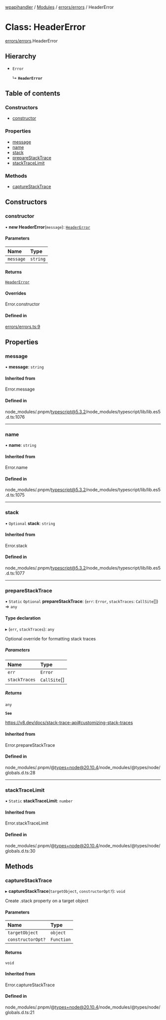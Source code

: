[wpapihandler](../README.md) / [Modules](../modules.md) / [errors/errors](../modules/errors_errors.md) / HeaderError

# Class: HeaderError

[errors/errors](../modules/errors_errors.md).HeaderError

## Hierarchy

- `Error`

  ↳ **`HeaderError`**

## Table of contents

### Constructors

- [constructor](errors_errors.HeaderError.md#constructor)

### Properties

- [message](errors_errors.HeaderError.md#message)
- [name](errors_errors.HeaderError.md#name)
- [stack](errors_errors.HeaderError.md#stack)
- [prepareStackTrace](errors_errors.HeaderError.md#preparestacktrace)
- [stackTraceLimit](errors_errors.HeaderError.md#stacktracelimit)

### Methods

- [captureStackTrace](errors_errors.HeaderError.md#capturestacktrace)

## Constructors

### constructor

• **new HeaderError**(`message`): [`HeaderError`](errors_errors.HeaderError.md)

#### Parameters

| Name | Type |
| :------ | :------ |
| `message` | `string` |

#### Returns

[`HeaderError`](errors_errors.HeaderError.md)

#### Overrides

Error.constructor

#### Defined in

[errors/errors.ts:9](https://github.com/MichaelGloessl04/wpapihandler/blob/e0b843b/errors/errors.ts#L9)

## Properties

### message

• **message**: `string`

#### Inherited from

Error.message

#### Defined in

node_modules/.pnpm/typescript@5.3.2/node_modules/typescript/lib/lib.es5.d.ts:1076

___

### name

• **name**: `string`

#### Inherited from

Error.name

#### Defined in

node_modules/.pnpm/typescript@5.3.2/node_modules/typescript/lib/lib.es5.d.ts:1075

___

### stack

• `Optional` **stack**: `string`

#### Inherited from

Error.stack

#### Defined in

node_modules/.pnpm/typescript@5.3.2/node_modules/typescript/lib/lib.es5.d.ts:1077

___

### prepareStackTrace

▪ `Static` `Optional` **prepareStackTrace**: (`err`: `Error`, `stackTraces`: `CallSite`[]) => `any`

#### Type declaration

▸ (`err`, `stackTraces`): `any`

Optional override for formatting stack traces

##### Parameters

| Name | Type |
| :------ | :------ |
| `err` | `Error` |
| `stackTraces` | `CallSite`[] |

##### Returns

`any`

**`See`**

https://v8.dev/docs/stack-trace-api#customizing-stack-traces

#### Inherited from

Error.prepareStackTrace

#### Defined in

node_modules/.pnpm/@types+node@20.10.4/node_modules/@types/node/globals.d.ts:28

___

### stackTraceLimit

▪ `Static` **stackTraceLimit**: `number`

#### Inherited from

Error.stackTraceLimit

#### Defined in

node_modules/.pnpm/@types+node@20.10.4/node_modules/@types/node/globals.d.ts:30

## Methods

### captureStackTrace

▸ **captureStackTrace**(`targetObject`, `constructorOpt?`): `void`

Create .stack property on a target object

#### Parameters

| Name | Type |
| :------ | :------ |
| `targetObject` | `object` |
| `constructorOpt?` | `Function` |

#### Returns

`void`

#### Inherited from

Error.captureStackTrace

#### Defined in

node_modules/.pnpm/@types+node@20.10.4/node_modules/@types/node/globals.d.ts:21
